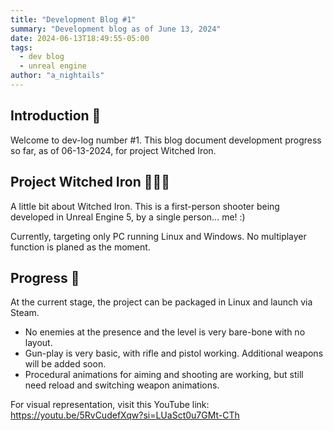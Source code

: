 ```yaml
---
title: "Development Blog #1"
summary: "Development blog as of June 13, 2024"
date: 2024-06-13T18:49:55-05:00
tags:
  - dev blog
  - unreal engine
author: "a_nightails"
---
```


## Introduction 👋
Welcome to dev-log number #1. This blog document development progress so far, as of 06-13-2024, for project Witched Iron.

## Project Witched Iron 🦹🏽‍♀️
A little bit about Witched Iron. This is a first-person shooter being developed in Unreal Engine 5, by a single person... me! :)

Currently, targeting only PC running Linux and Windows. No multiplayer function is planed as the moment.

## Progress 📝
At the current stage, the project can be packaged in Linux and launch via Steam.

* No enemies at the presence and the level is very bare-bone with no layout.
* Gun-play is very basic, with rifle and pistol working. Additional weapons will be added soon.
* Procedural animations for aiming and shooting are working, but still need reload and switching weapon animations.

For visual representation, visit this YouTube link: https://youtu.be/5RvCudefXqw?si=LUaSct0u7GMt-CTh
